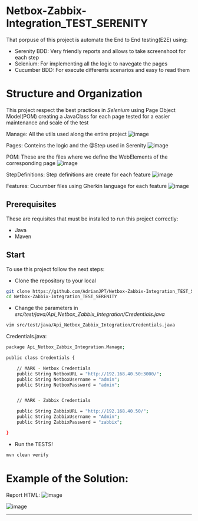 # Netbox-Zabbix-Integration_TEST_SERENITY
That porpuse of this project is automate the End to End testing(E2E) using:
  * Serenity BDD: Very friendly reports and allows to take screenshoot for each step
  * Selenium: For implementing all the logic to navegate the pages
  * Cucumber BDD: For execute differents scenarios and easy to read them

# Structure and Organization
This project respect the best practices in _Selenium_ using Page Object Model(POM) creating a JavaClass for each page tested for a easier maintenance and scale of the test

Manage: All the utils used along the entire project
 ![image](https://github.com/AdrianJPT/Netbox-Zabbix-Integration_TEST_SERENITY/assets/86939628/052be1c5-e5b0-4ee0-8575-3bac02be4ba0)

Pages: Conteins the logic and the @Step used in Serenity
 ![image](https://github.com/AdrianJPT/Netbox-Zabbix-Integration_TEST_SERENITY/assets/86939628/39019cab-f068-4399-8132-afe16387f96e)

POM: These are the files where we define the WebElements of the corresponding page
 ![image](https://github.com/AdrianJPT/Netbox-Zabbix-Integration_TEST_SERENITY/assets/86939628/f3eaaaf4-e44d-4c65-ac64-13639bc60f5d)

StepDefinitions: Step definitions are create for each feature
 ![image](https://github.com/AdrianJPT/Netbox-Zabbix-Integration_TEST_SERENITY/assets/86939628/a7b10e4c-b59f-4467-9349-3e4921518977)

Features: Cucumber files using Gherkin language for each feature
 ![image](https://github.com/AdrianJPT/Netbox-Zabbix-Integration_TEST_SERENITY/assets/86939628/6177903b-5811-45c8-88f4-3e9ca8d69eed)

 
 

## Prerequisites
These are requisites that must be installed to run this project correctly: 
  * Java
  * Maven

## Start
To use this project follow the next steps:
* Clone the repository to your local
```bash
git clone https://github.com/AdrianJPT/Netbox-Zabbix-Integration_TEST_SERENITY.git
cd Netbox-Zabbix-Integration_TEST_SERENITY
```

* Change the parameters in _src/test/java/Api_Netbox_Zabbix_Integration/Credentials.java_
```bash
vim src/test/java/Api_Netbox_Zabbix_Integration/Credentials.java
```
Credentials.java:
```bash
package Api_Netbox_Zabbix_Integration.Manage;

public class Credentials {

    // MARK - Netbox Credentials
    public String NetboxURL = "http://192.168.40.50:3000/";
    public String NetboxUsername = "admin";
    public String NetboxPassword = "admin";


    // MARK - Zabbix Credentials

    public String ZabbixURL = "http://192.168.40.50/";
    public String ZabbixUsername = "Admin";
    public String ZabbixPassword = "zabbix";

}
```

* Run the TESTS!
```bash
mvn clean verify
```
# Example of the Solution:

Report HTML:
![image](https://github.com/AdrianJPT/Netbox-Zabbix-Integration_TEST_SERENITY/assets/86939628/fb79e4bb-ae5b-4ba4-9ebd-e593b151a08d)

![image](https://github.com/AdrianJPT/Netbox-Zabbix-Integration_TEST_SERENITY/assets/86939628/04b8747a-90bd-425e-8b94-f1a54345a385)

--------------------------------------------------------------------------
